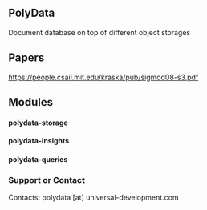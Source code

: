 ## PolyData

Document database on top of different object storages

## Papers

https://people.csail.mit.edu/kraska/pub/sigmod08-s3.pdf

## Modules

#### polydata-storage

#### polydata-insights

#### polydata-queries

### Support or Contact

Contacts: polydata [at] universal-development.com

